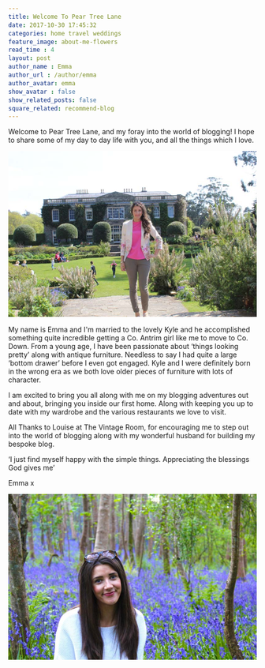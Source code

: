```yaml
---
title: Welcome To Pear Tree Lane
date: 2017-10-30 17:45:32
categories: home travel weddings
feature_image: about-me-flowers
read_time : 4
layout: post
author_name : Emma
author_url : /author/emma
author_avatar: emma
show_avatar : false
show_related_posts: false
square_related: recommend-blog
---
```


Welcome to Pear Tree Lane, and my foray into the world of blogging!  I hope to share some of my day to day life with you, and all the things which I love.

![emma](../img/post-assets/emma-welcome.jpg)

My name is Emma and I'm married to the lovely Kyle and he accomplished something quite incredible getting a Co. Antrim girl like me to move to Co. Down. 
From a young age, I have been passionate about ‘things looking pretty’ along with antique furniture. Needless to say I had quite a large ‘bottom drawer’ before I even got engaged. Kyle and I were definitely  born in the wrong era as we both love older pieces of furniture with lots of character.

I am excited to bring you all along with me on my blogging adventures out and about, bringing you inside our first home.  Along with keeping you up to date with my wardrobe and the various restaurants we love to visit. 

All Thanks to Louise at The Vintage Room, for encouraging me to step out into the world of blogging along with my wonderful husband for building my bespoke blog. 

‘I just find myself happy with the simple things. Appreciating the blessings God gives me’

Emma x

![emma](../img/post-assets/emma-bluebells.jpg)





